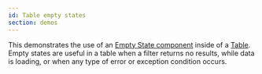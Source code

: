 ```yaml
---
id: Table empty states
section: demos
---
```


This demonstrates the use of an [Empty State component](/documentation/react/components/emptystate) inside of a [Table](documentation/react/components/table). Empty states are useful in a table when a filter returns no results, while data is loading, or when any type of error or exception condition occurs.

